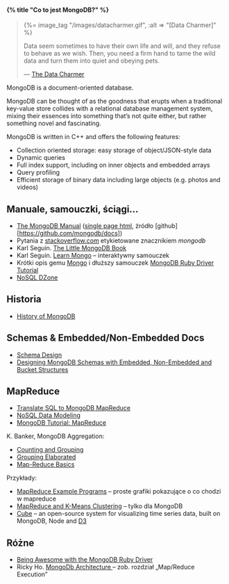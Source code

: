 #### {% title "Co to jest MongoDB?" %}

<blockquote>
 {%= image_tag "/images/datacharmer.gif", :alt => "[Data Charmer]" %}
 <p>
   Data seem sometimes to have their own life and will, and they
   refuse to behave as we wish. Then, you need a firm hand to tame
   the wild data and turn them into quiet and obeying pets.
 </p>
 <p class="author">— <a href="http://datacharmer.blogspot.com/">The Data Charmer</a></p>
</blockquote>

MongoDB is a document-oriented database.

MongoDB can be thought of as the goodness that erupts when a
traditional key-value store collides with a relational database
management system, mixing their essences into something that’s not
quite either, but rather something novel and fascinating.

MongoDB is written in C++ and offers the following features:

* Collection oriented storage: easy storage of object/JSON-style data
* Dynamic queries
* Full index support, including on inner objects and embedded arrays
* Query profiling
* Efficient storage of binary data including large objects (e.g. photos and videos)


## Manuale, samouczki, ściągi…

* [The MongoDB Manual](http://docs.mongodb.org/manual/)
  ([single page html](http://docs.mongodb.org/master/single/index.html), źródło [github][https://github.com/mongodb/docs])
* Pytania z [stackoverflow.com](http://stackoverflow.com/questions/tagged/mongodb)
  etykietowane znacznikiem *mongodb*
* Karl Seguin. [The Little MongoDB Book](http://openmymind.net/mongodb.pdf)
* Karl Seguin. [Learn Mongo](http://mongly.com/) – interaktywny samouczek
* Krótki opis gemu [Mongo](http://api.mongodb.org/ruby/current/index.html)
  i dłuższy samouczek [MongoDB Ruby Driver Tutorial](http://api.mongodb.org/ruby/current/file.TUTORIAL.html)
* [NoSQL DZone](http://dzone.com/mz/nosql)


## Historia

* [History of MongoDB](http://www.snailinaturtleneck.com/blog/2010/08/23/history-of-mongodb/)


## Schemas & Embedded/Non-Embedded Docs

* [Schema Design](http://www.mongodb.org/display/DOCS/Schema+Design)
* [Designing MongoDB Schemas with Embedded, Non-Embedded and Bucket Structures](https://openshift.redhat.com/community/blogs/designing-mongodb-schemas-with-embedded-non-embedded-and-bucket-structures)


## MapReduce

* [Translate SQL to MongoDB MapReduce](http://nosql.mypopescu.com/post/392418792/translate-sql-to-mongodb-mapreduce)
* [NoSQL Data Modeling](http://nosql.mypopescu.com/post/451094148/nosql-data-modeling)
* [MongoDB Tutorial: MapReduce](http://nosql.mypopescu.com/post/394779847/mongodb-tutorial-mapreduce)

K. Banker, MongoDB Aggregation:

* [Counting and Grouping](http://kylebanker.com/blog/2009/11/mongodb-count-group/)
* [Grouping Elaborated](http://kylebanker.com/blog/2009/11/mongodb-advanced-grouping/)
* [Map-Reduce Basics](http://kylebanker.com/blog/2009/12/mongodb-map-reduce-basics/)


Przykłady:

* [MapReduce Example Programs](http://holumbus.fh-wedel.de/trac/wiki/MapReduceExamples) –
 proste grafiki pokazujące o co chodzi w mapreduce
* [MapReduce and K-Means Clustering](http://blog.data-miners.com/2008/02/mapreduce-and-k-means-clustering.html) –
 tylko dla MongoDB
* [Cube](http://square.github.com/cube/) –
  an open-source system for visualizing time series data, built on MongoDB,
  Node and [D3](http://mbostock.github.com/d3/)


## Różne

* [Being Awesome with the MongoDB Ruby Driver](http://rubylearning.com/blog/2010/12/21/being-awesome-with-the-mongodb-ruby-driver/)
* Ricky Ho.
  [MongoDb Architecture ](http://horicky.blogspot.com/2012/04/mongodb-architecture.html) –
  zob. rozdział „Map/Reduce Execution”
